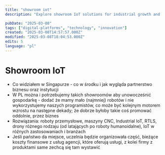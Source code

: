 ```yaml
---
title: "showroom iot"
description: "Explore showroom IoT solutions for industrial growth and innovation"

pubDate: "2025-03-08"
tags: ["digital-platforms", "technology", "innovation"]
created: "2025-03-08T14:57:57.000Z"
modified: "2025-03-08T18:04:53.000Z"
edits: 5
language: "pl"
---
```


# Showroom IoT

- Co widziałem w Singapurze - co w środku i jak wygląda partnerstwo biznesu oraz instytucji
- W PL można i potrzebujemy takich showroomów aby unowocześnić gospodarkę - dodać że mamy mało (najmniej) robotów i nie wykorzystujemy naszych programistów, co może być kolejnym motorem wzrostu na następne dekady; że dobrze byłoby takie coś promować oddolnie, przez biznes
- Rozwiązania: roboty przemysłowe, maszyny CNC, Industrial IoT, RTLS, drony różnego rodzaju (od latających po roboty humanoidalne), IoT w różnych zastosowaniach i branżach
- Jeśli państwo da miejsce, uczelnia będzie organizowała część, bieżące koszty finansowe z usług agencji, które oferują usługi, z kolei firmy z produktami same zechcą się tam wystawić